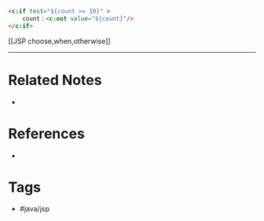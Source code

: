 ```html
<c:if test="${count >= 10}" >
	count：<c:out value="${count}"/>
</c:if>
```

[[JSP choose,when,otherwise]]

---
# Related Notes
- 

# References
- 

# Tags
- #java/jsp 